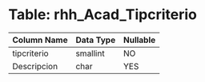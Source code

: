# Table: rhh_Acad_Tipcriterio

| Column Name | Data Type | Nullable |
|-------------|-----------|----------|
| tipcriterio | smallint | NO |
| Descripcion | char | YES |
